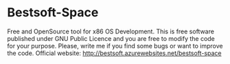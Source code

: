 # Bestsoft-Space

Free and OpenSource tool for x86 OS Development. This is free software published under GNU Public Licence and you are free to modify the code for your purpose. Please, write me if you find some bugs or want to improve the code.
Official website: http://bestsoft.azurewebsites.net/bestsoft-space
